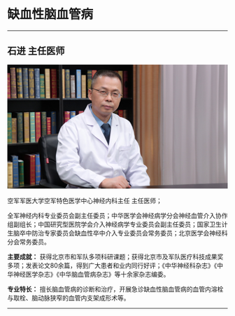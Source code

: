 # 缺血性脑血管病

---

## 石进 主任医师

![1679378458152](image/c06_051/1679378458152.png)

空军军医大学空军特色医学中心神经内科主任 主任医师；

全军神经内科专业委员会副主任委员；中华医学会神经病学分会神经血管介入协作组副组长；中国研究型医院学会介入神经病学专业委员会副主任委员；国家卫生计生脑卒中防治专家委员会缺血性卒中介入专业委员会常务委员；北京医学会神经科分会常务委员。


**主要成就：** 获得北京市和军队多项科研课题；获得北京市及军队医疗科技成果奖多项；发表论文80余篇，得到广大患者和业内同行好评；《中华神经科杂志》《中华神经医学杂志》《中华脑血管病杂志》等十余家杂志编委。


**专业特长：** 擅长脑血管病的诊断和治疗，开展急诊缺血性脑血管病的血管内溶栓与取栓、脑动脉狭窄的血管内支架成形术等。

---
